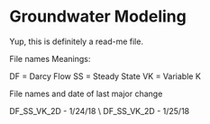 # Groundwater Modeling

Yup, this is definitely a read-me file. 

File names Meanings:

DF = Darcy Flow
SS = Steady State
VK = Variable K


File names and date of last major change

DF_SS_VK_2D - 1/24/18 \\
DF_SS_VK_2D - 1/25/18
